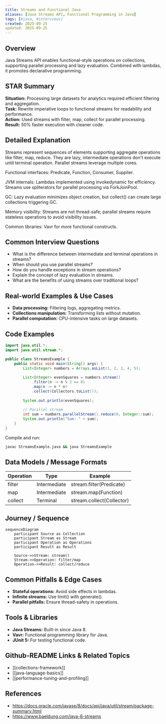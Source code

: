 ```yaml
---
title: Streams and Functional Java
aliases: [Java Streams API, Functional Programming in Java]
tags: [#java, #interviews]
created: 2025-09-25
updated: 2025-09-25
---
```


## Overview
Java Streams API enables functional-style operations on collections, supporting parallel processing and lazy evaluation. Combined with lambdas, it promotes declarative programming.

## STAR Summary
**Situation:** Processing large datasets for analytics required efficient filtering and aggregation.  
**Task:** Rewrite imperative loops to functional streams for readability and performance.  
**Action:** Used streams with filter, map, collect for parallel processing.  
**Result:** 50% faster execution with cleaner code.

## Detailed Explanation
Streams represent sequences of elements supporting aggregate operations like filter, map, reduce. They are lazy, intermediate operations don't execute until terminal operation. Parallel streams leverage multiple cores.

Functional interfaces: Predicate, Function, Consumer, Supplier.

JVM internals: Lambdas implemented using invokedynamic for efficiency. Streams use spliterators for parallel processing via ForkJoinPool.

GC: Lazy evaluation minimizes object creation, but collect() can create large collections triggering GC.

Memory visibility: Streams are not thread-safe; parallel streams require stateless operations to avoid visibility issues.

Common libraries: Vavr for more functional constructs.

## Common Interview Questions
- What is the difference between intermediate and terminal operations in streams?
- When should you use parallel streams?
- How do you handle exceptions in stream operations?
- Explain the concept of lazy evaluation in streams.
- What are the benefits of using streams over traditional loops?

## Real-world Examples & Use Cases
- **Data processing:** Filtering logs, aggregating metrics.
- **Collections manipulation:** Transforming lists without mutation.
- **Parallel computation:** CPU-intensive tasks on large datasets.

## Code Examples
```java
import java.util.*;
import java.util.stream.*;

public class StreamsExample {
    public static void main(String[] args) {
        List<Integer> numbers = Arrays.asList(1, 2, 3, 4, 5);
        
        List<Integer> evenSquares = numbers.stream()
            .filter(n -> n % 2 == 0)
            .map(n -> n * n)
            .collect(Collectors.toList());
        
        System.out.println(evenSquares);
        
        // Parallel stream
        int sum = numbers.parallelStream().reduce(0, Integer::sum);
        System.out.println("Sum: " + sum);
    }
}
```

Compile and run:
```bash
javac StreamsExample.java && java StreamsExample
```

## Data Models / Message Formats
| Operation | Type | Example |
|-----------|------|---------|
| filter | Intermediate | stream.filter(Predicate) |
| map | Intermediate | stream.map(Function) |
| collect | Terminal | stream.collect(Collector) |

## Journey / Sequence
```mermaid
sequenceDiagram
    participant Source as Collection
    participant Stream as Stream
    participant Operation as Operations
    participant Result as Result

    Source->>Stream: stream()
    Stream->>Operation: filter/map
    Operation->>Result: collect/reduce
```

## Common Pitfalls & Edge Cases
- **Stateful operations:** Avoid side effects in lambdas.
- **Infinite streams:** Use limit() with generate().
- **Parallel pitfalls:** Ensure thread-safety in operations.

## Tools & Libraries
- **Java Streams:** Built-in since Java 8.
- **Vavr:** Functional programming library for Java.
- **JUnit 5:** For testing functional code.

## Github-README Links & Related Topics
- [[collections-framework]]
- [[java-language-basics]]
- [[performance-tuning-and-profiling]]

## References
- https://docs.oracle.com/javase/8/docs/api/java/util/stream/package-summary.html
- https://www.baeldung.com/java-8-streams